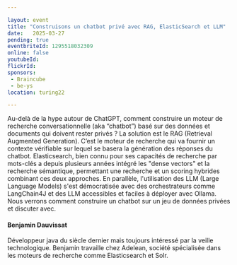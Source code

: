 ```yaml
---

layout: event
title: "Construisons un chatbot privé avec RAG, ElasticSearch et LLM"
date:   2025-03-27
pending: true
eventbriteId: 1295518032309
online: false
youtubeId: 
flickrId:
sponsors:
 - Braincube
 - be-ys
location: turing22

---
```


Au-delà de la hype autour de ChatGPT, comment construire un moteur de recherche conversationnelle (aka “chatbot”) basé sur des données et documents qui doivent rester privés ? La solution est le RAG (Retrieval Augmented Generation). C’est le moteur de recherche qui va fournir un contexte vérifiable sur lequel se basera la génération des réponses du chatbot.
Elasticsearch, bien connu pour ses capacités de recherche par mots-clés a depuis plusieurs années intégré les "dense vectors" et la recherche sémantique, permettant une recherche et un scoring hybrides combinant ces deux approches. En parallèle, l'utilisation des LLM (Large Language Models) s'est démocratisée avec des orchestrateurs comme LangChain4J et des LLM accessibles et faciles à déployer avec Ollama.
Nous verrons comment construire un chatbot sur un jeu de données privées et discuter avec.

#### Benjamin Dauvissat

Développeur java du siècle dernier mais toujours intéressé par la veille technologique. Benjamin travaille chez Adelean, société spécialisée dans les moteurs de recherche comme Elasticsearch et Solr.